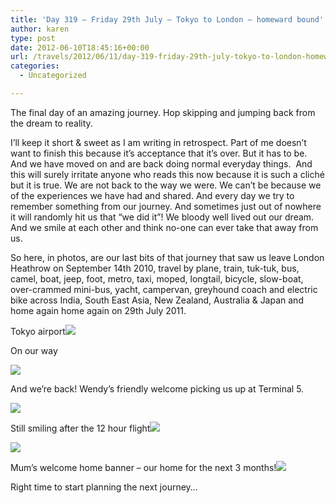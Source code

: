 ```yaml
---
title: 'Day 319 – Friday 29th July – Tokyo to London – homeward bound'
author: karen
type: post
date: 2012-06-10T18:45:16+00:00
url: /travels/2012/06/11/day-319-friday-29th-july-tokyo-to-london-homeward-bound/
categories:
  - Uncategorized

---
```

The final day of an amazing journey. Hop skipping and jumping back from the dream to reality. 

I’ll keep it short & sweet as I am writing in retrospect. Part of me doesn’t want to finish this because it’s acceptance that it’s over. But it has to be. And we have moved on and are back doing normal everyday things.&nbsp; And this will surely irritate anyone who reads this now because it is such a cliché but it is true. We are not back to the way we were. We can’t be because we of the experiences we have had and shared. And every day we try to remember something from our journey. And sometimes just out of nowhere it will randomly hit us that “we did it”! We bloody well lived out our dream. And we smile at each other and think no-one can ever take that away from us. 

So here, in photos, are our last bits of that journey that saw us leave London Heathrow on September 14th 2010, travel by plane, train, tuk-tuk, bus, camel, boat, jeep, foot, metro, taxi, moped, longtail, bicycle, slow-boat, over-crammed mini-bus, yacht, campervan, greyhound coach and electric bike across India, South East Asia, New Zealand, Australia & Japan and home again home again on 29th July 2011. 

Tokyo airport![](/travels-wp-content/uploads/2012/06/P1080863.jpg)

On our way

![](/travels-wp-content/uploads/2012/06/P1080864.jpg)

And we’re back! Wendy’s friendly welcome picking us up at Terminal 5.

![](/travels-wp-content/uploads/2012/06/P1080866.jpg)

Still smiling after the 12 hour flight![](/travels-wp-content/uploads/2012/06/P1080867.jpg)

![](/travels-wp-content/uploads/2012/06/P1080868.jpg)

Mum’s welcome home banner – our home for the next 3 months!![](/travels-wp-content/uploads/2012/06/P1080873-1.jpg)

Right time to start planning the next journey…

 [1]: http://www.mattburns.co.uk/travels/wp-content/uploads/2012/06/P1080863.jpg
 [2]: http://www.mattburns.co.uk/travels/wp-content/uploads/2012/06/P1080864.jpg
 [3]: http://www.mattburns.co.uk/travels/wp-content/uploads/2012/06/P1080866.jpg
 [4]: http://www.mattburns.co.uk/travels/wp-content/uploads/2012/06/P1080867.jpg
 [5]: http://www.mattburns.co.uk/travels/wp-content/uploads/2012/06/P1080868.jpg
 [6]: http://www.mattburns.co.uk/travels/wp-content/uploads/2012/06/P1080873-1.jpg